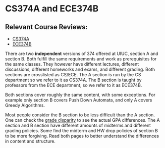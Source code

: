 # CS374A and ECE374B
## Relevant Course Reviews:
- [CS374A](../CS%20Course%20Offerings/CS374A.md)
- [ECE374B](../ECE%20Course%20Offerings/ECE374B.md)

There are two **independent** versions of 374 offered at UIUC, section A and section B. Both fulfill the same requirements and work as prerequisites for the same classes. They however have different lectures, different discussions, different homeworks and exams, and different grading. Both sections are crosslisted as CS/ECE. The A section is run by the CS department so we refer to it as CS374A. The B section is taught by professors from the ECE department, so we refer to it as ECE374B.

Both sections cover roughly the same content, with some exceptions. For example only section B covers Push Down Automata, and only A covers Greedy Algorithms.

Most people consider the B section to be less difficult than the A section. One can check the [grade disparity](https://waf.cs.illinois.edu/discovery/grade_disparity_between_sections_at_uiuc/) to see the actual GPA differences. The A section and B section have different amounts of midterms and different grading policies. Some find the midterm and HW drop policies of section B to be more forgiving. Read both pages to better understand the differences in content and structure.


